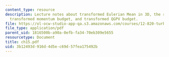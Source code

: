 ```yaml
---
content_type: resource
description: Lecture notes about transformed Eulerian Mean in 3D, the residual circulation,
  transformed momentum budget, and transformed QGPV budget.
file: https://ol-ocw-studio-app-qa.s3.amazonaws.com/courses/12-820-turbulence-in-the-ocean-and-atmosphere-spring-2007/3b12493d916d4d5ec69d57fea175492b_ch15.pdf
file_type: application/pdf
parent_uid: 1816500b-a90a-0efb-fa34-70eb309e5655
resourcetype: Document
title: ch15.pdf
uid: 3b12493d-916d-4d5e-c69d-57fea175492b
---
```

